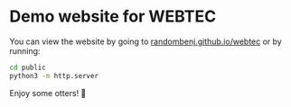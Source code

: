 # Demo website for WEBTEC

You can view the website by going to [randombenj.github.io/webtec](randombenj.github.io/webtec)
or by running:

```sh
cd public
python3 -m http.server
```

Enjoy some otters! 🦦
